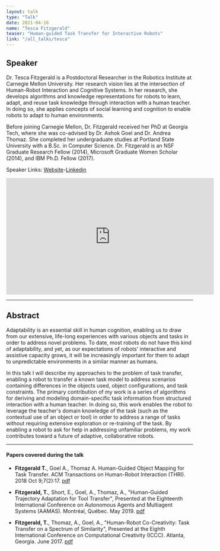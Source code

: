 ```yaml
---
layout: talk
type: "Talk"
date: 2021-04-16
name: "Tesca Fitzgerald"
teaser: "Human-guided Task Transfer for Interactive Robots"
link: "/all_talks/tesca"
---
```

## Speaker

Dr. Tesca Fitzgerald is a Postdoctoral Researcher in the Robotics Institute at Carnegie Mellon University. Her research vision lies at the intersection of Human-Robot Interaction and Cognitive Systems. In her research, she develops algorithms and knowledge representations for robots to learn, adapt, and reuse task knowledge through interaction with a human teacher. In doing so, she applies concepts of social learning and cognition to enable robots to adapt to human environments.

Before joining Carnegie Mellon, Dr. Fitzgerald received her PhD at Georgia Tech, where she was co-advised by Dr. Ashok Goel and Dr. Andrea Thomaz. She completed her undergraduate studies at Portland State University with a B.Sc. in Computer Science. Dr. Fitzgerald is an NSF Graduate Research Fellow (2014), Microsoft Graduate Women Scholar (2014), and IBM Ph.D. Fellow (2017).

Speaker Links: [Website](https://www.tescafitzgerald.com/)-[Linkedin](https://www.linkedin.com/in/tesca/)

<iframe width="560" height="315" src="https://www.youtube.com/embed/CMmL9qekVq4" title="YouTube video player" frameborder="0" allow="accelerometer; autoplay; clipboard-write; encrypted-media; gyroscope; picture-in-picture" allowfullscreen></iframe>

---

## Abstract
Adaptability is an essential skill in human cognition, enabling us to draw from our extensive, life-long experiences with various objects and tasks in order to address novel problems. To date, most robots do not have this kind of adaptability, and yet, as our expectations of robots' interactive and assistive capacity grows, it will be increasingly important for them to adapt to unpredictable environments in a similar manner as humans. 


In this talk I will describe my approaches to the problem of task transfer, enabling a robot to transfer a known task model to address scenarios containing differences in the objects used, object configurations, and task constraints. The primary contribution of my work is a series of algorithms for deriving and modeling domain-specific task information from structured interaction with a human teacher. In doing so, this work enables the robot to leverage the teacher's domain knowledge of the task (such as the contextual use of an object or tool) in order to address a range of tasks without requiring extensive exploration or re-training of the task. By enabling a robot to ask for help in addressing unfamiliar problems, my work contributes toward a future of adaptive, collaborative robots.

---

#### Papers covered during the talk
* **Fitzgerald T.**, Goel A., Thomaz A.  Human-Guided Object Mapping for Task Transfer. ACM Transactions on  Human-Robot Interaction (THRI). 2018 Oct 9;7(2):17. [pdf](https://dl.acm.org/doi/10.1145/3277905)

* **Fitzgerald, T.**, Short, E., Goel, A., Thomaz, A., "Human-Guided Trajectory Adaptation for Tool Transfer", Presented at the Eighteenth International Conference on Autonomous Agents and Multiagent Systems (AAMAS). Montréal, Québec. May 2019. [pdf](https://static1.squarespace.com/static/5836503ee58c6223fd805734/t/5c86183971c10b0a7ca5d131/1552291914711/AAMAS19_Tool_Transfer.pdf)

* **Fitzgerald, T.**, Thomaz, A., Goel, A., "Human-Robot Co-Creativity: Task Transfer on a Spectrum of Similarity", Presented at the Eighth International Conference on Computational Creativity (ICCC). Atlanta, Georgia. June 2017. [pdf](https://static1.squarespace.com/static/5836503ee58c6223fd805734/t/598a38a32994ca060623e745/1502230696351/ICCC-17_paper_58%281%29.pdf)